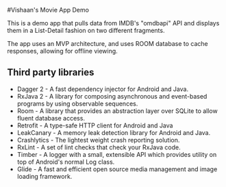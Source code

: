 #Vishaan's Movie App Demo

This is a demo app that pulls data from IMDB's "omdbapi" API and displays them in a List-Detail fashion on two
different fragments.

The app uses an MVP architecture, and uses ROOM database to cache responses, allowing for offline viewing.

## Third party libraries

- Dagger 2 - A fast dependency injector for Android and Java.
- RxJava 2 - A library for composing asynchronous and event-based programs by using observable sequences.
- Room - A library that provides an abstraction layer over SQLite to allow fluent database access.
- Retrofit - A type-safe HTTP client for Android and Java
- LeakCanary - A memory leak detection library for Android and Java.
- Crashlytics - The lightest weight crash reporting solution.
- RxLint - A set of lint checks that check your RxJava code.
- Timber - A logger with a small, extensible API which provides utility on top of Android's normal Log class.
- Glide - A fast and efficient open source media management and image loading framework.
